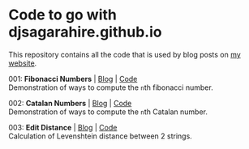 # Code to go with djsagarahire.github.io

This repository contains all the code that is used by blog posts on [my website](http://djsagarahire.github.io/).

001: **Fibonacci Numbers** | [Blog](http://djsagarahire.github.io/posts/fibonacci-numbers.html) | [Code](https://github.com/DJSagarAhire/blog-code/tree/master/001)  
Demonstration of ways to compute the `n`th fibonacci number.

002: **Catalan Numbers** | [Blog](http://djsagarahire.github.io/posts/catalan-numbers.html) | [Code](https://github.com/DJSagarAhire/blog-code/tree/master/002)  
Demonstration of ways to compute the `n`th Catalan number.

003: **Edit Distance** | [Blog](http://djsagarahire.github.io/posts/edit-distance.html) | [Code](https://github.com/DJSagarAhire/blog-code/tree/master/003)  
Calculation of Levenshtein distance between 2 strings.
